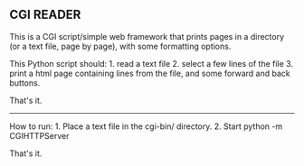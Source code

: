 CGI READER
----------

This is a CGI script/simple web framework that prints pages in a directory (or
a text file, page by page), with some formatting options.

This Python script should:
    1. read a text file
    2. select a few lines of the file
    3. print a html page containing lines from the file, and some forward and
    back buttons.

That's it.

---

How to run:
    1. Place a text file in the cgi-bin/ directory.
    2. Start python -m CGIHTTPServer

That's it.
